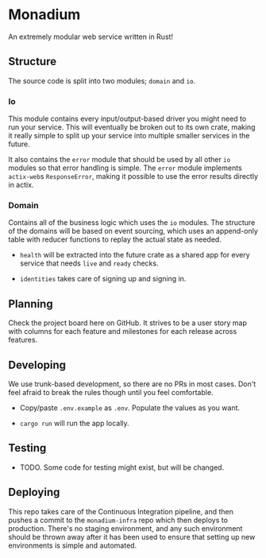 # Monadium

An extremely modular web service written in Rust!

## Structure

The source code is split into two modules; `domain` and `io`.

### Io

This module contains every input/output-based driver you might need to run your service. This will eventually be broken out to its own crate, making it really simple to split up your service into multiple smaller services in the future.

It also contains the `error` module that should be used by all other `io` modules so that error handling is simple. The `error` module implements `actix-web`s `ResponseError`, making it possible to use the error results directly in actix.

### Domain

Contains all of the business logic which uses the `io` modules.
The structure of the domains will be based on event sourcing, which uses an append-only table with reducer functions to replay the actual state as needed.

- `health` will be extracted into the future crate as a shared app for every service that needs `live` and `ready` checks.

- `identities` takes care of signing up and signing in.

## Planning

Check the project board here on GitHub. It strives to be a user story map with columns for each feature and milestones for each release across features.

## Developing

We use trunk-based development, so there are no PRs in most cases. Don't feel afraid to break the rules though until you feel comfortable.

- Copy/paste `.env.example` as `.env`. Populate the values as you want.

- `cargo run` will run the app locally.

## Testing

- TODO. Some code for testing might exist, but will be changed.

## Deploying

This repo takes care of the Continuous Integration pipeline, and then pushes a commit to the `monadium-infra` repo which then deploys to production.
There's no staging environment, and any such environment should be thrown away after it has been used to ensure that setting up new environments is simple and automated.
